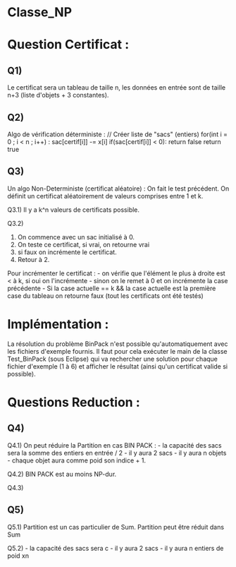Classe_NP
=========

Question Certificat :
=====================
Q1)
---
Le certificat sera un tableau de taille n, les données en entrée sont de taille
n+3 (liste d'objets + 3 constantes).

Q2)
---
Algo de vérification déterministe :
	// Créer liste de "sacs" (entiers)
	for(int i = 0 ; i < n ; i++) :
		sac[certif[i]] -= x[i]
		if(sac[certif[i]] < 0):
			return false
	return true

Q3)
---
Un algo Non-Deterministe (certificat aléatoire) :
On fait le test précédent.
On définit un certificat aléatoirement de valeurs comprises entre 1 et k.

Q3.1)
Il y a k^n valeurs de certificats possible.

Q3.2)
1. On commence avec un sac initialisé à 0.
2. On teste ce certificat, si vrai, on retourne vrai
3. si faux on incrémente le certificat.
4. Retour à 2.

Pour incrémenter le certificat :
	- on vérifie que l'élément le plus à droite est < à k, si oui on
	  l'incrémente
	- sinon on le remet à 0 et on incrémente la case précédente
	- Si la case actuelle == k && la case actuelle est la première case du
	  tableau on retourne faux (tout les certificats ont été testés)


Implémentation :
================
La résolution du problème BinPack n'est possible
qu'automatiquement avec les fichiers d'exemple fournis.
Il faut pour cela exécuter le main de la classe Test_BinPack (sous
Eclipse) qui va rechercher une solution pour chaque fichier d'exemple
(1 à 6) et afficher le résultat (ainsi qu'un certificat valide si
possible).

Questions Reduction :
=====================
Q4)
---
Q4.1)
On peut réduire la Partition en cas BIN PACK :
	- la capacité des sacs sera la somme des entiers en entrée / 2
	- il y aura 2 sacs
	- il y aura n objets
	- chaque objet aura comme poid son indice + 1.

Q4.2)
	BIN PACK est au moins NP-dur.

Q4.3)


Q5)
---
Q5.1)
Partition est un cas particulier de Sum. Partition peut être réduit dans Sum

Q5.2)
	- la capacité des sacs sera c
	- il y aura 2 sacs
	- il y aura n entiers de poid xn
